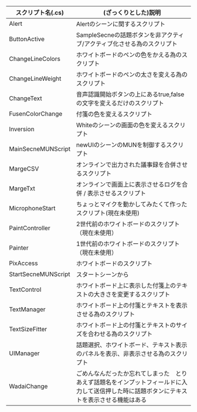 | スクリプト名(.cs)   | (ざっくりとした)説明                                                                                                                       | 
| ------------------- | ------------------------------------------------------------------------------------------------------------------------------------------ | 
| Alert               | Alertのシーンに関するスクリプト                                                                     | 
| ButtonActive        | SampleSecneの話題ボタンを非アクティブ/アクティブ化させる為のスクリプト                                                                     | 
| ChangeLineColors    | ホワイトボードのペンの色をかえる為のスクリプト                                                                                             | 
| ChangeLineWeight    | ホワイトボードのペンの太さを変える為のスクリプト                                                                                           | 
| ChangeText          | 音声認識開始ボタンの上にあるtrue,falseの文字を変えるだけのスクリプト                                                                       | 
| FusenColorChange    | 付箋の色を変えるスクリプト                                                                                                                 | 
| Inversion           | Whiteのシーンの画面の色を変えるスクリプト                                                                                                  | 
| MainSecneMUNScript  | newUIのシーンのMUNを制御するスクリプト                                                                                       | 
| MargeCSV            | オンラインで出力された議事録を合併させるスクリプト                                                                                         | 
| MargeTxt            | オンラインで画面上に表示させるログを合併 / 表示させるスクリプト                                                                            | 
| MicrophoneStart     | ちょっとマイクを動かしてみたくて作ったスクリプト(現在未使用)                                                                               | 
| PaintController     | 2世代前のホワイトボードのスクリプト（現在未使用）                                                                                                       | 
| Painter             | 1世代前のホワイトボードのスクリプト（現在未使用）                                                                                                       |
| PixAccess           | ホワイトボードのスクリプト                                                                                                       |
| StartSecneMUNScript | スタートシーンから                                                                                                                         | 
| TextControl         | ホワイトボード上に表示した付箋上のテキストの大きさを変更するスクリプト                                                                     | 
| TextManager         | ホワイトボード上の付箋とテキストを表示させる為のスクリプト                                                                                 | 
| TextSizeFitter      | ホワイトボード上の付箋とテキストのサイズを合わせる為のスクリプト                                                                           | 
| UIManager           | 話題選択、ホワイトボード、テキスト表示のパネルを表示、非表示させる為のスクリプト                                                           | 
| WadaiChange         | ごめんなんだったか忘れてしまった　とりあえず話題名をインプットフィールドに入力して送信押した時に話題ボタンにテキストを表示させる機能はある | 
